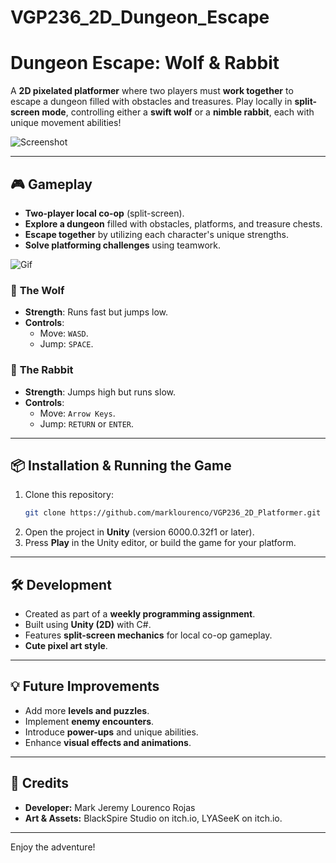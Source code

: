 # VGP236_2D_Dungeon_Escape
 
# **Dungeon Escape: Wolf & Rabbit**

A **2D pixelated platformer** where two players must **work together** to escape a dungeon filled with obstacles and treasures. Play locally in **split-screen mode**, controlling either a **swift wolf** or a **nimble rabbit**, each with unique movement abilities!

![Screenshot](https://github.com/user-attachments/assets/c8730bd9-116d-4cb3-b6d5-3886fcd61a40)

---

## 🎮 **Gameplay**
- **Two-player local co-op** (split-screen).
- **Explore a dungeon** filled with obstacles, platforms, and treasure chests.
- **Escape together** by utilizing each character's unique strengths.
- **Solve platforming challenges** using teamwork.

![Gif](https://github.com/user-attachments/assets/32c4b6c3-5c63-4c08-8b06-2b2f193489ff)

### 🐺 **The Wolf**
- **Strength**: Runs fast but jumps low.
- **Controls**:
  - Move: `WASD`.
  - Jump: `SPACE`.

### 🐰 **The Rabbit**
- **Strength**: Jumps high but runs slow.
- **Controls**:
  - Move: `Arrow Keys`.
  - Jump: `RETURN` or `ENTER`.

---

## 📦 **Installation & Running the Game**
1. Clone this repository:
   ```sh
   git clone https://github.com/marklourenco/VGP236_2D_Platformer.git
   ```
2. Open the project in **Unity** (version 6000.0.32f1 or later).
3. Press **Play** in the Unity editor, or build the game for your platform.

---

## 🛠️ **Development**
- Created as part of a **weekly programming assignment**.
- Built using **Unity (2D)** with C#.
- Features **split-screen mechanics** for local co-op gameplay.
- **Cute pixel art style**.

---

## 💡 **Future Improvements**
- Add more **levels and puzzles**.
- Implement **enemy encounters**.
- Introduce **power-ups** and unique abilities.
- Enhance **visual effects and animations**.

---

## 🏅 **Credits**
- **Developer:** Mark Jeremy Lourenco Rojas
- **Art & Assets:** BlackSpire Studio on itch.io, LYASeeK on itch.io. 

---

Enjoy the adventure!
